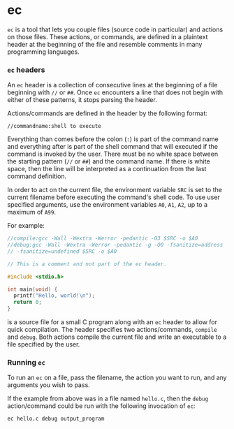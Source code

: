 # ec

`ec` is a tool that lets you couple files (source code in particular) and
actions on those files. These actions, or commands, are defined in a plaintext
header at the beginning of the file and resemble comments in many programming
languages.

### `ec` headers

An `ec` header is a collection of consecutive lines at the beginning of a file
beginning with `//` or `##`. Once `ec` encounters a line that does not begin
with either of these patterns, it stops parsing the header.

Actions/commands are defined in the header by the following format:
```
//commandname:shell to execute
```
Everything than comes before the colon (`:`) is part of the command name and
everything after is part of the shell command that will executed if the command
is invoked by the user. There must be no white space between the starting
pattern (`//` or `##`) and the command name. If there is white space, then the
line will be interpreted as a continuation from the last command definition.

In order to act on the current file, the environment variable `SRC` is set to
the current filename before executing the command's shell code. To use user
specified arguments, use the environment variables `A0`, `A1`, `A2`, up to a
maximum of `A99`.

For example:
```c
//compile:gcc -Wall -Wextra -Werror -pedantic -O3 $SRC -o $A0
//debug:gcc -Wall -Wextra -Werror -pedantic -g -O0 -fsanitize=address
// -fsanitize=undefined $SRC -o $A0

// This is a comment and not part of the ec header.

#include <stdio.h>

int main(void) {
  printf("Hello, world!\n");
  return 0;
}
```
is a source file for a small C program along with an `ec` header to allow for
quick compilation. The header specifies two actions/commands, `compile` and
`debug`. Both actions compile the current file and write an executable to a file
specified by the user.

### Running `ec`

To run an `ec` on a file, pass the filename, the action you want to run, and any
arguments you wish to pass.

If the example from above was in a file named `hello.c`, then the `debug`
action/command could be run with the following invocation of `ec`:
```
ec hello.c debug output_program
```
